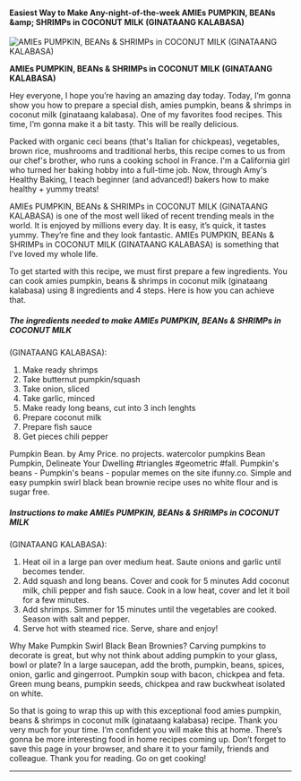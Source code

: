             

#### Easiest Way to Make Any-night-of-the-week AMIEs PUMPKIN, BEANs &amp;amp; SHRIMPs in COCONUT MILK (GINATAANG KALABASA)

![AMIEs PUMPKIN, BEANs &amp; SHRIMPs in COCONUT MILK
(GINATAANG KALABASA)](https://img-global.cpcdn.com/recipes/4518041052250112/751x532cq70/amies-pumpkin-beans-shrimps-in-coconut-milk-ginataang-kalabasa-recipe-main-photo.jpg)

**AMIEs PUMPKIN, BEANs &amp; SHRIMPs in COCONUT MILK (GINATAANG KALABASA)**

Hey everyone, I hope you’re having an amazing day today. Today, I’m gonna show you how to prepare a special dish, amies pumpkin, beans & shrimps in coconut milk (ginataang kalabasa). One of my favorites food recipes. This time, I’m gonna make it a bit tasty. This will be really delicious.

Packed with organic ceci beans (that's Italian for chickpeas), vegetables, brown rice, mushrooms and traditional herbs, this recipe comes to us from our chef's brother, who runs a cooking school in France. I'm a California girl who turned her baking hobby into a full-time job. Now, through Amy's Healthy Baking, I teach beginner (and advanced!) bakers how to make healthy + yummy treats!

AMIEs PUMPKIN, BEANs & SHRIMPs in COCONUT MILK (GINATAANG KALABASA) is one of the most well liked of recent trending meals in the world. It is enjoyed by millions every day. It is easy, it’s quick, it tastes yummy. They’re fine and they look fantastic. AMIEs PUMPKIN, BEANs & SHRIMPs in COCONUT MILK (GINATAANG KALABASA) is something that I’ve loved my whole life.

To get started with this recipe, we must first prepare a few ingredients. You can cook amies pumpkin, beans & shrimps in coconut milk (ginataang kalabasa) using 8 ingredients and 4 steps. Here is how you can achieve that.

##### The ingredients needed to make AMIEs PUMPKIN, BEANs & SHRIMPs in COCONUT MILK

(GINATAANG KALABASA):

1.  Make ready shrimps
2.  Take butternut pumpkin/squash
3.  Take onion, sliced
4.  Take garlic, minced
5.  Make ready long beans, cut into 3 inch lenghts
6.  Prepare coconut milk
7.  Prepare fish sauce
8.  Get pieces chili pepper

Pumpkin Bean. by Amy Price. no projects. watercolor pumpkins Bean Pumpkin, Delineate Your Dwelling #triangles #geometric #fall. Pumpkin's beans - Pumpkin's beans - popular memes on the site ifunny.co. Simple and easy pumpkin swirl black bean brownie recipe uses no white flour and is sugar free.

##### Instructions to make AMIEs PUMPKIN, BEANs & SHRIMPs in COCONUT MILK

(GINATAANG KALABASA):

1.  Heat oil in a large pan over medium heat. Saute onions and garlic until becomes tender.
2.  Add squash and long beans. Cover and cook for 5 minutes Add coconut milk, chili pepper and fish sauce. Cook in a low heat, cover and let it boil for a few minutes.
3.  Add shrimps. Simmer for 15 minutes until the vegetables are cooked. Season with salt and pepper.
4.  Serve hot with steamed rice. Serve, share and enjoy!

Why Make Pumpkin Swirl Black Bean Brownies? Carving pumpkins to decorate is great, but why not think about adding pumpkin to your glass, bowl or plate? In a large saucepan, add the broth, pumpkin, beans, spices, onion, garlic and gingerroot. Pumpkin soup with bacon, chickpea and feta. Green mung beans, pumpkin seeds, chickpea and raw buckwheat isolated on white.

So that is going to wrap this up with this exceptional food amies pumpkin, beans & shrimps in coconut milk (ginataang kalabasa) recipe. Thank you very much for your time. I’m confident you will make this at home. There’s gonna be more interesting food in home recipes coming up. Don’t forget to save this page in your browser, and share it to your family, friends and colleague. Thank you for reading. Go on get cooking!

* * *